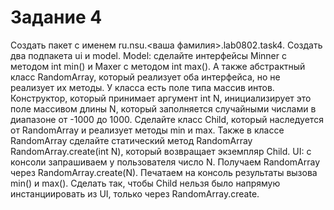 # Задание 4
Создать пакет с именем ru.nsu.<ваша фамилия>.lab0802.task4. Создать два подпакета ui и model. Model: сделайте интерфейсы Minner с методом int min() и Maxer с методом int max(). А также абстрактный класс RandomArraу, который реализует оба интерфейса, но не реализует их методы. У класса есть поле типа массив интов. Конструктор, который принимает аргумент int N, инициализирует это поле массивом длины N, который заполняется случайными числами в диапазоне от -1000 до 1000. Сделайте класс Child, который наследуется от RandomArray и реализует методы min и max. Также в классе RandomArray сделайте статический метод RandomArray RandomArray.create(int N), который возвращает экземпляр Child. UI: с консоли запрашиваем у пользователя число N. Получаем RandomArray через RandomArray.create(N). Печатаем на консоль результаты вызова min() и max(). Сделать так, чтобы Child нельзя было напрямую инстанциировать из UI, только через RandomArray.create.
